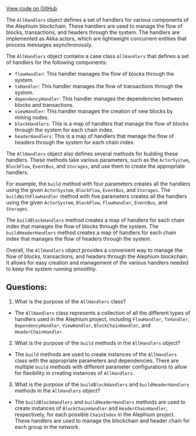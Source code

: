 [View code on GitHub](https://github.com/alephium/alephium/blob/master/flow/src/main/scala/org/alephium/flow/handler/AllHandlers.scala)

The `AllHandlers` object defines a set of handlers for various components of the Alephium blockchain. These handlers are used to manage the flow of blocks, transactions, and headers through the system. The handlers are implemented as Akka actors, which are lightweight concurrent entities that process messages asynchronously.

The `AllHandlers` object contains a case class `AllHandlers` that defines a set of handlers for the following components:

- `flowHandler`: This handler manages the flow of blocks through the system.
- `txHandler`: This handler manages the flow of transactions through the system.
- `dependencyHandler`: This handler manages the dependencies between blocks and transactions.
- `viewHandler`: This handler manages the creation of new blocks by mining nodes.
- `blockHandlers`: This is a map of handlers that manage the flow of blocks through the system for each chain index.
- `headerHandlers`: This is a map of handlers that manage the flow of headers through the system for each chain index.

The `AllHandlers` object also defines several methods for building these handlers. These methods take various parameters, such as the `ActorSystem`, `BlockFlow`, `EventBus`, and `Storages`, and use them to create the appropriate handlers.

For example, the `build` method with four parameters creates all the handlers using the given `ActorSystem`, `BlockFlow`, `EventBus`, and `Storages`. The `buildWithFlowHandler` method with five parameters creates all the handlers using the given `ActorSystem`, `BlockFlow`, `FlowHandler`, `EventBus`, and `Storages`.

The `buildBlockHandlers` method creates a map of handlers for each chain index that manages the flow of blocks through the system. The `buildHeaderHandlers` method creates a map of handlers for each chain index that manages the flow of headers through the system.

Overall, the `AllHandlers` object provides a convenient way to manage the flow of blocks, transactions, and headers through the Alephium blockchain. It allows for easy creation and management of the various handlers needed to keep the system running smoothly.
## Questions: 
 1. What is the purpose of the `AllHandlers` class?
- The `AllHandlers` class represents a collection of all the different types of handlers used in the Alephium project, including `FlowHandler`, `TxHandler`, `DependencyHandler`, `ViewHandler`, `BlockChainHandler`, and `HeaderChainHandler`.

2. What is the purpose of the `build` methods in the `AllHandlers` object?
- The `build` methods are used to create instances of the `AllHandlers` class with the appropriate parameters and dependencies. There are multiple `build` methods with different parameter configurations to allow for flexibility in creating instances of `AllHandlers`.

3. What is the purpose of the `buildBlockHandlers` and `buildHeaderHandlers` methods in the `AllHandlers` object?
- The `buildBlockHandlers` and `buildHeaderHandlers` methods are used to create instances of `BlockChainHandler` and `HeaderChainHandler`, respectively, for each possible `ChainIndex` in the Alephium project. These handlers are used to manage the blockchain and header chain for each group in the network.